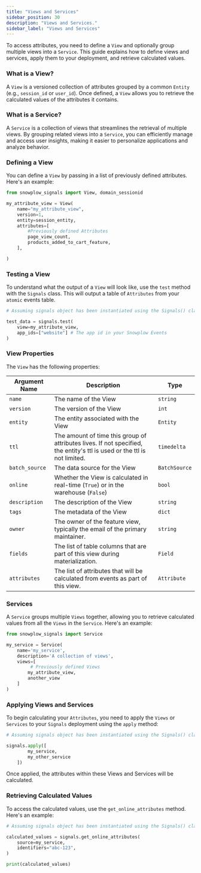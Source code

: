 ```yaml
---
title: "Views and Services"
sidebar_position: 30
description: "Views and Services."
sidebar_label: "Views and Services"
---
```


To access attributes, you need to define a `View` and optionally group multiple views into a `Service`. This guide explains how to define views and services, apply them to your deployment, and retrieve calculated values.


### What is a View?
A `View` is a versioned collection of attributes grouped by a common `Entity` (e.g., `session_id` or `user_id`). Once defined, a `View` allows you to retrieve the calculated values of the attributes it contains.

### What is a Service?
A `Service` is a collection of views that streamlines the retrieval of multiple views. By grouping related views into a `Service`, you can efficiently manage and access user insights, making it easier to personalize applications and analyze behavior.


### Defining a View
You can define a `View` by passing in a list of previously defined attributes. Here's an example:

```python
from snowplow_signals import View, domain_sessionid

my_attribute_view = View(
    name="my_attribute_view",
    version=1,
    entity=session_entity,
    attributes=[ 
        #Previously defined Attributes
        page_view_count, 
        products_added_to_cart_feature,
    ],

)
```

### Testing a View
To understand what the output of a `View` will look like, use the `test` method with the `Signals` class. This will output a table of `Attributes` from your `atomic` events table.

```python
# Assuming signals object has been instantiated using the Signals() class

test_data = signals.test(
    view=my_attribute_view,
    app_ids=["website"] # The app id in your Snowplow Events
)

```

### View Properties

The `View` has the following properties:


| **Argument Name** | **Description** | **Type** |
| --- | --- | --- | 
| `name` | The name of the View | `string` |
| `version` | The version of the View | `int` |
| `entity` | The entity associated with the View | `Entity` |
| `ttl` | The amount of time this group of attributes lives. If not specified, the entity's ttl is used or the ttl is not limited. | `timedelta` |
| `batch_source` | The data source for the View | `BatchSource` |
| `online` | Whether the View is calculated in real-time (`True`) or in the warehouse (`False`)	 | `bool` |
| `description` | The description of the View | `string` |
| `tags` | The metadata of the View | `dict` |
| `owner` | The owner of the feature view, typically the email of the primary maintainer. | `string` |
| `fields` | The list of table columns that are part of this view during materialization. | `Field` |
| `attributes` | The list of attributes that will be calculated from events as part of this view. | `Attribute` |


### Services
A `Service` groups multiple `Views` together, allowing you to retrieve calculated values from all the `Views` in the `Service`. Here's an example:

```python
from snowplow_signals import Service

my_service = Service(
    name='my_service',
    description='A collection of views',
    views=[
         # Previously defined Views
        my_attribute_view,
        another_view
    ]
)

```

### Applying Views and Services

To begin calculating your `Attributes`, you need to apply the `Views` or `Services` to your `Signals` deployment using the `apply` method:


```python
# Assuming signals object has been instantiated using the Signals() class

signals.apply([
        my_service,
        my_other_service
    ])
```

Once applied, the attributes within these Views and Services will be calculated.


### Retrieving Calculated Values

To access the calculated values, use the `get_online_attributes` method. Here's an example:

```python
# Assuming signals object has been instantiated using the Signals() class

calculated_values = signals.get_online_attributes(
    source=my_service,
    identifiers="abc-123",
)

print(calculated_values)
```